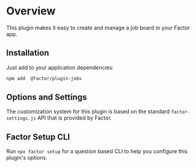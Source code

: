 # Overview

This plugin makes it easy to create and manage a job board in your Factor app.

## Installation

Just add to your application dependencies:

```bash
npm add  @factor/plugin-jobs
```

## Options and Settings

The customization system for this plugin is based on the standard `factor-settings.js` API that is provided by Factor.

## Factor Setup CLI

Run `npx factor setup` for a question based CLI to help you configure this plugin's options.
